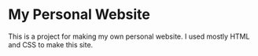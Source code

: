 # My Personal Website

This is a project for making my own personal website.
I used mostly HTML and CSS to make this site.